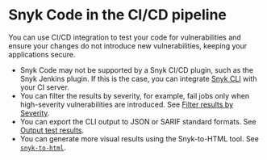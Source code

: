 # Snyk Code in the CI/CD pipeline

You can use CI/CD integration to test your code for vulnerabilities and ensure your changes do not introduce new vulnerabilities, keeping your applications secure.

* Snyk Code may not be supported by a Snyk CI/CD plugin, such as the Snyk Jenkins plugin. If this is the case, you can integrate [Snyk CLI](../../snyk-cli/scan-and-maintain-projects-using-the-cli/snyk-cli-for-snyk-code/) with your CI server.&#x20;
* You can filter the results by severity, for example, fail jobs only when high-severity vulnerabilities are introduced. See [Filter results by Severity](../../snyk-cli/scan-and-maintain-projects-using-the-cli/snyk-cli-for-snyk-code/view-snyk-code-cli-results.md#filter-results-by-severity-level).
* You can export the CLI output to JSON or SARIF standard formats. See  [Output test results](../../snyk-cli/scan-and-maintain-projects-using-the-cli/snyk-cli-for-snyk-code/view-snyk-code-cli-results.md#export-test-results).
* You can generate more visual results using the Snyk-to-HTML tool. See [`snyk-to-html`](../../snyk-cli/scan-and-maintain-projects-using-the-cli/cli-tools/snyk-to-html.md).
